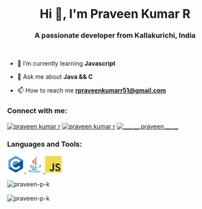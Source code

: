 <h1 align="center">Hi 👋, I'm Praveen Kumar R</h1>
<h3 align="center">A passionate developer from Kallakurichi, India</h3>

<p align="left"> <a href="https://twitter.com/" target="blank"><img src="https://img.shields.io/twitter/follow/?logo=twitter&style=for-the-badge" alt="" /></a> </p>

- 🌱 I’m currently learning **Javascript**

- 💬 Ask me about **Java && C**

- 📫 How to reach me **rpraveenkumarr51@gmail.com**

<h3 align="left">Connect with me:</h3>
<p align="left">
<a href="https://linkedin.com/in/praveen kumar r" target="blank"><img align="center" src="https://raw.githubusercontent.com/rahuldkjain/github-profile-readme-generator/master/src/images/icons/Social/linked-in-alt.svg" alt="praveen kumar r" height="30" width="40" /></a>
<a href="https://stackoverflow.com/users/praveen kumar r" target="blank"><img align="center" src="https://raw.githubusercontent.com/rahuldkjain/github-profile-readme-generator/master/src/images/icons/Social/stack-overflow.svg" alt="praveen kumar r" height="30" width="40" /></a>
<a href="https://instagram.com/___.__.praveen.__.__" target="blank"><img align="center" src="https://raw.githubusercontent.com/rahuldkjain/github-profile-readme-generator/master/src/images/icons/Social/instagram.svg" alt="___.__.praveen.__.__" height="30" width="40" /></a>
</p>

<h3 align="left">Languages and Tools:</h3>
<p align="left"> <a href="https://www.cprogramming.com/" target="_blank" rel="noreferrer"> <img src="https://raw.githubusercontent.com/devicons/devicon/master/icons/c/c-original.svg" alt="c" width="40" height="40"/> </a> <a href="https://www.java.com" target="_blank" rel="noreferrer"> <img src="https://raw.githubusercontent.com/devicons/devicon/master/icons/java/java-original.svg" alt="java" width="40" height="40"/> </a> <a href="https://developer.mozilla.org/en-US/docs/Web/JavaScript" target="_blank" rel="noreferrer"> <img src="https://raw.githubusercontent.com/devicons/devicon/master/icons/javascript/javascript-original.svg" alt="javascript" width="40" height="40"/> </a> </p>

<p><img align="center" src="https://github-readme-stats.vercel.app/api/top-langs?username=praveen-p-k&show_icons=true&locale=en&layout=compact" alt="praveen-p-k" /></p>

<p><img align="center" src="https://github-readme-streak-stats.herokuapp.com/?user=praveen-p-k&" alt="praveen-p-k" /></p>
